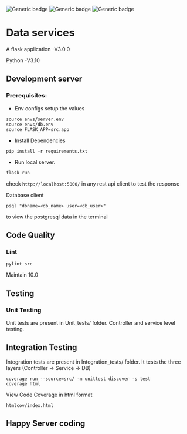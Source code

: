 ![Generic badge](https://img.shields.io/badge/Build-PASSED-green.svg)  ![Generic badge](https://img.shields.io/badge/Coverage-100%25-green.svg) ![Generic badge](https://img.shields.io/badge/Language-Python-green.svg)

# Data services

A flask application -V3.0.0

Python -V3.10

## Development server

### Prerequisites:

* Env configs
  setup the values

```
source envs/server.env
source envs/db.env
source FLASK_APP=src.app
```

* Install Dependencies

```
pip install -r requirements.txt
```

* Run local server.

```
flask run
```

check ` http://localhost:5000/ ` in any rest api client to test the response

Database client

```
psql "dbname=<db_name> user=<db_user>"
```

to view the postgresql data in the terminal

## Code Quality

### Lint

```
pylint src
```

Maintain 10.0

## Testing

### Unit Testing

Unit tests are present in Unit_tests/ folder.
Controller and service level testing.

## Integration Testing

Integration tests are present in Integration_tests/ folder.
It tests the three layers (Controller -> Service -> DB)

```
coverage run --source=src/ -m unittest discover -s test 
coverage html
```

View Code Coverage in html format

`htmlcov/index.html`

## Happy Server coding